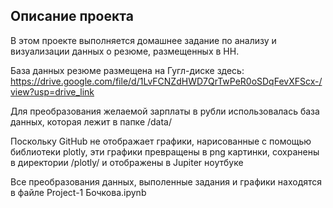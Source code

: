 ## Описание проекта

В этом проекте выполняется домашнее задание по анализу и визуализации данных o резюме, размещенных в HH.

База данных резюме размещена на Гугл-диске здесь: https://drive.google.com/file/d/1LvFCNZdHWD7QrTwPeR0oSDqFevXFScx-/view?usp=drive_link

Для преобразования желаемой зарплаты в рубли использовалась база данных, которая лежит в папке /data/

Поскольку GitHub не отображает графики, нарисованные с помощью библиотеки plotly, эти графики превращены в png картинки, сохранены в директории /plotly/ и отображены в Jupiter ноутбуке

Все преобразования данных, выполенные задания и графики находятся в файле Project-1 Бочкова.ipynb
